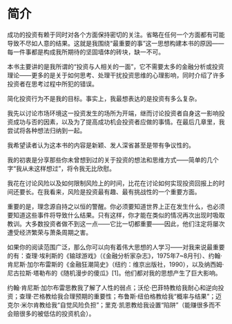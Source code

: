 # 简介

成功的投资有赖于同时对各个方面保持密切的关注。省略在任何一个方面都有可能导致不尽如人意的结果。这就是我围绕“最重要的事”这一思想构建本书的原因——每一件事都是构成我所期待的坚固墙体的砖块，缺一不可。

本书主要讲的是我所谓的“投资与人相关的一面”，它不需要太多的金融分析或投资理论——更多的是关于如何思考、处理干扰投资思维的心理影响，同时介绍了许多投资者在思考过程中所犯的错误。

简化投资行为不是我的目标。事实上，我最想表达的是投资有多么复杂。

我先以讨论市场环境这一投资发生的场所为开端，继而讨论投资者自身这一影响投资成功与否的因素，以及为了提高成功机会投资者应做的事情。在最后几章里，我尝试将各种想法归纳到一起。

我希望读者认为这本书的内容是新颖、发人深省甚至是带有争议性的。

我的初衷是分享那些你未曾想到过的关于投资的想法和思维方式——简单的几个字“我从未这样想过”，将令我无比欣慰。

我花在讨论风险以及如何限制风险上的时间，比花在讨论如何实现投资回报上的时间还要长。在我看来，风险是投资最有趣、最有挑战性的一个重要方面。

重要的是，理念源自持之以恒的警醒。你必须要知道世界上正在发生什么，也必须要知道这些事件将导致什么结果。只有这样，你才能在类似的情况再次出现时吸取教训。大多数投资者做不到这一点——它比一切都重要——因此，他们注定将屡次遭受经济繁荣与萧条周期之害。

如果你的阅读范围广泛，那么你可以向有着伟大思想的人学习——对我来说最重要的有：查理·埃利斯的《输球游戏》（《金融分析家杂志》，1975年7~8月刊）、约翰·肯尼斯·加尔布雷斯的《金融狂潮简史》（纽约：维京出版社，1990），以及纳西姆·尼古拉斯·塔勒布的《随机漫步的傻瓜》[1]。他们都对我的思想产生了巨大影响。

约翰·肯尼斯·加尔布雷思教我了解了人性的弱点；沃伦·巴菲特教给我耐心和逆向投资；查理·芒格教给我合理预期的重要性；布鲁斯·纽伯格教给我“概率与结果”；迈克尔·米尔肯教给我“自觉风险负担”；里克·凯恩教给我设置“陷阱”（能赚很多而不会赔很多的被低估的投资机会）。

